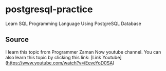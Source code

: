 # postgresql-practice
Learn SQL Programming Language Using PostgreSQL Database

## Source
I learn this topic from Programmer Zaman Now youtube channel. You can also learn this topic by clicking this link:
[Link Youtube] (https://www.youtube.com/watch?v=iEeveYoD0SA)
